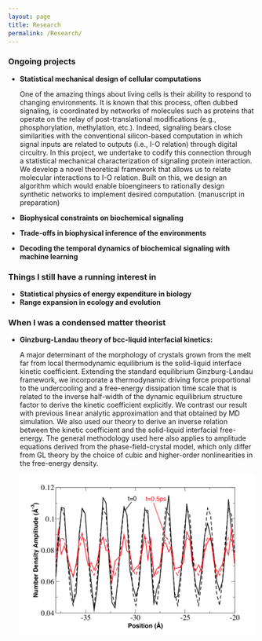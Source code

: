 ```yaml
---
layout: page
title: Research
permalink: /Research/
---
```



### Ongoing projects ###

* **Statistical mechanical design of cellular computations**

   One of the amazing things about living cells is their ability to respond to changing environments. It is known that this process, often dubbed signaling, is coordinated by networks of molecules such as proteins that operate on the relay of post-translational modifications (e.g., phosphorylation, methylation, etc.). Indeed, signaling bears close similarities with the conventional silicon-based computation in which signal inputs are related to outputs (i.e., I-O relation) through digital circuitry. In this project, we undertake to codify this connection through a statistical mechanical characterization of signaling protein interaction. We develop a novel theoretical framework that allows us to relate molecular interactions to I-O relation. Built on this, we design an algorithm which would enable bioengineers to rationally design synthetic networks to implement desired computation. (manuscript in preparation)


* **Biophysical constraints on biochemical signaling**
* **Trade-offs in biophysical inference of the environments**
* **Decoding the temporal dynamics of biochemical signaling with machine learning**



### Things I still have a running interest in ###

* **Statistical physics of energy expenditure in biology**
* **Range expansion in ecology and evolution**


### When I was a condensed matter theorist ###

* **Ginzburg-Landau theory of bcc-liquid interfacial kinetics:**

    A major determinant of the morphology of crystals grown from the melt far from local thermodynamic equilibrium is the solid-liquid interface kinetic coefficient. Extending the standard equilibrium Ginzburg-Landau framework, we incorporate a thermodynamic driving force proportional to the undercooling and a free-energy dissipation time scale that is related to the inverse half-width of the dynamic equilibrium structure factor to derive the kinetic coefficient explicitly. We contrast our result with previous linear analytic approximation and that obtained by MD simulation. We also used our theory to derive an inverse relation between the kinetic coefficient and the solid-liquid interfacial free-energy. The general methodology used here also applies to amplitude equations derived from the phase-field-crystal model, which only differ from GL theory by the choice of cubic and higher-order nonlinearities in the free-energy density.
    
    ![](https://github.com/chinghao0703/chinghao0703.github.io/blob/master/images/GLpaper.png)


